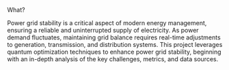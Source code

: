 What?

Power grid stability is a critical aspect of modern energy management, ensuring a reliable and uninterrupted supply of electricity. As power demand fluctuates, maintaining grid balance requires real-time adjustments to generation, transmission, and distribution systems. This project leverages quantum optimization techniques to enhance power grid stability, beginning with an in-depth analysis of the key challenges, metrics, and data sources.
